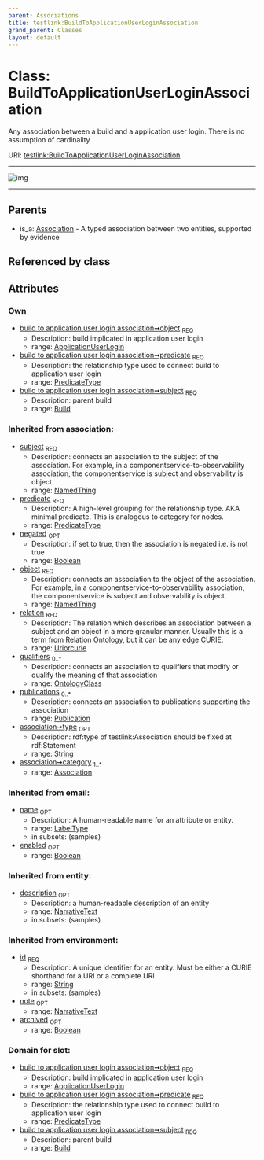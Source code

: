 ```yaml
---
parent: Associations
title: testlink:BuildToApplicationUserLoginAssociation
grand_parent: Classes
layout: default
---
```


# Class: BuildToApplicationUserLoginAssociation


Any association between a build and a application user login. There is no assumption of cardinality

URI: [testlink:BuildToApplicationUserLoginAssociation](https://w3id.org/testlink/vocab/BuildToApplicationUserLoginAssociation)


---

![img](http://yuml.me/diagram/nofunky;dir:TB/class/[Publication],[OntologyClass],[ApplicationUserLogin]%3Cobject%201..1-%20[BuildToApplicationUserLoginAssociation%7Cpredicate:predicate_type;negated(i):boolean%20%3F;relation(i):uriorcurie;type(i):string%20%3F;id(i):string;name(i):label_type%20%3F;enabled(i):boolean%20%3F;archived(i):boolean%20%3F;description(i):narrative_text%20%3F;note(i):narrative_text%20%3F],[Build]%3Csubject%201..1-%20[BuildToApplicationUserLoginAssociation],[Association]%5E-[BuildToApplicationUserLoginAssociation],[Build],[Association],[ApplicationUserLogin])

---


## Parents

 *  is_a: [Association](Association.md) - A typed association between two entities, supported by evidence

## Referenced by class


## Attributes


### Own

 * [build to application user login association➞object](build_to_application_user_login_association_object.md)  <sub>REQ</sub>
    * Description: build implicated in application user login
    * range: [ApplicationUserLogin](ApplicationUserLogin.md)
 * [build to application user login association➞predicate](build_to_application_user_login_association_predicate.md)  <sub>REQ</sub>
    * Description: the relationship type used to connect build to application user login
    * range: [PredicateType](types/PredicateType.md)
 * [build to application user login association➞subject](build_to_application_user_login_association_subject.md)  <sub>REQ</sub>
    * Description: parent build
    * range: [Build](Build.md)

### Inherited from association:

 * [subject](subject.md)  <sub>REQ</sub>
    * Description: connects an association to the subject of the association. For example, in a componentservice-to-observability association, the componentservice is subject and observability is object.
    * range: [NamedThing](NamedThing.md)
 * [predicate](predicate.md)  <sub>REQ</sub>
    * Description: A high-level grouping for the relationship type. AKA minimal predicate. This is analogous to category for nodes.
    * range: [PredicateType](types/PredicateType.md)
 * [negated](negated.md)  <sub>OPT</sub>
    * Description: if set to true, then the association is negated i.e. is not true
    * range: [Boolean](types/Boolean.md)
 * [object](object.md)  <sub>REQ</sub>
    * Description: connects an association to the object of the association. For example, in a componentservice-to-observability association, the componentservice is subject and observability is object.
    * range: [NamedThing](NamedThing.md)
 * [relation](relation.md)  <sub>REQ</sub>
    * Description: The relation which describes an association between a subject and an object in a more granular manner. Usually this is a term from Relation Ontology, but it can be any edge CURIE.
    * range: [Uriorcurie](types/Uriorcurie.md)
 * [qualifiers](qualifiers.md)  <sub>0..*</sub>
    * Description: connects an association to qualifiers that modify or qualify the meaning of that association
    * range: [OntologyClass](OntologyClass.md)
 * [publications](publications.md)  <sub>0..*</sub>
    * Description: connects an association to publications supporting the association
    * range: [Publication](Publication.md)
 * [association➞type](association_type.md)  <sub>OPT</sub>
    * Description: rdf:type of testlink:Association should be fixed at rdf:Statement
    * range: [String](types/String.md)
 * [association➞category](association_category.md)  <sub>1..*</sub>
    * range: [Association](Association.md)

### Inherited from email:

 * [name](name.md)  <sub>OPT</sub>
    * Description: A human-readable name for an attribute or entity.
    * range: [LabelType](types/LabelType.md)
    * in subsets: (samples)
 * [enabled](enabled.md)  <sub>OPT</sub>
    * range: [Boolean](types/Boolean.md)

### Inherited from entity:

 * [description](description.md)  <sub>OPT</sub>
    * Description: a human-readable description of an entity
    * range: [NarrativeText](types/NarrativeText.md)
    * in subsets: (samples)

### Inherited from environment:

 * [id](id.md)  <sub>REQ</sub>
    * Description: A unique identifier for an entity. Must be either a CURIE shorthand for a URI or a complete URI
    * range: [String](types/String.md)
    * in subsets: (samples)
 * [note](note.md)  <sub>OPT</sub>
    * range: [NarrativeText](types/NarrativeText.md)
 * [archived](archived.md)  <sub>OPT</sub>
    * range: [Boolean](types/Boolean.md)

### Domain for slot:

 * [build to application user login association➞object](build_to_application_user_login_association_object.md)  <sub>REQ</sub>
    * Description: build implicated in application user login
    * range: [ApplicationUserLogin](ApplicationUserLogin.md)
 * [build to application user login association➞predicate](build_to_application_user_login_association_predicate.md)  <sub>REQ</sub>
    * Description: the relationship type used to connect build to application user login
    * range: [PredicateType](types/PredicateType.md)
 * [build to application user login association➞subject](build_to_application_user_login_association_subject.md)  <sub>REQ</sub>
    * Description: parent build
    * range: [Build](Build.md)
